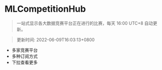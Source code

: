 # MLCompetitionHub

> 一站式显示各大数据竞赛平台正在进行的比赛，每天 16:00 UTC+8 自动更新。
  
> 更新时间: 2022-06-09T16:03:13+0800 

* 多家竞赛平台
* 多种订阅方式
* 下拉查看更多